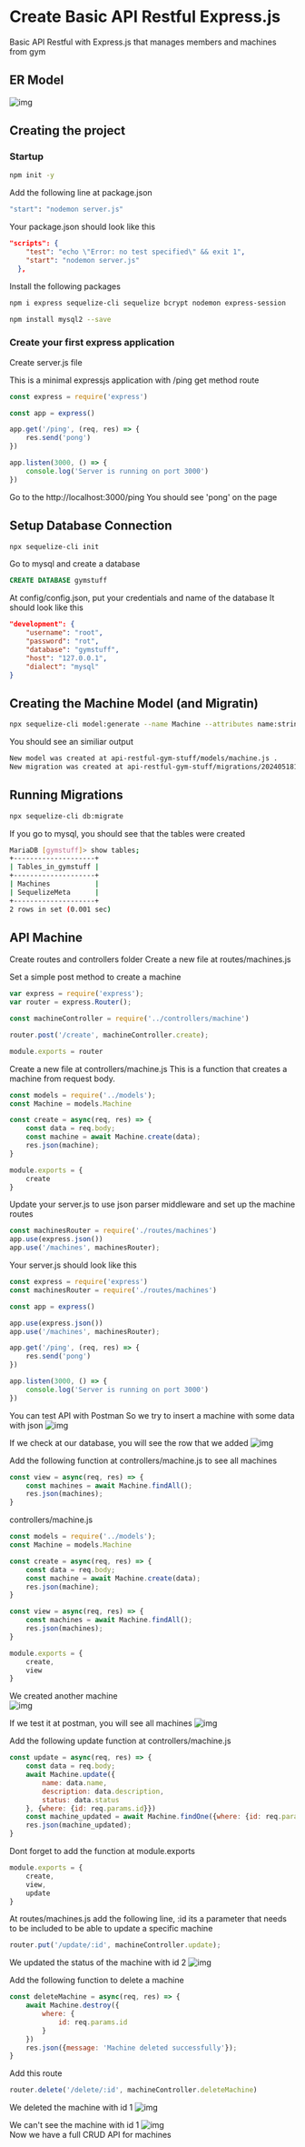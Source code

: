 # Create Basic API Restful Express.js
Basic API Restful with Express.js that manages members and machines from gym

## ER Model
![img](./api%20gym%20stuff.png)

## Creating the project

### Startup
```bash
npm init -y
```

Add the following line at package.json

```bash
"start": "nodemon server.js"
```

Your package.json should look like this
```json
"scripts": {
    "test": "echo \"Error: no test specified\" && exit 1",
    "start": "nodemon server.js"
  },
```

Install the following packages
```bash
npm i express sequelize-cli sequelize bcrypt nodemon express-session
```
```bash
npm install mysql2 --save
```

### Create your first express application
Create server.js file

This is a minimal expressjs application with /ping get method route

```js
const express = require('express')

const app = express()

app.get('/ping', (req, res) => {
    res.send('pong')
})

app.listen(3000, () => {
    console.log('Server is running on port 3000')
})
```

Go to the http://localhost:3000/ping
You should see 'pong' on the page

## Setup Database Connection
```bash
npx sequelize-cli init
```

Go to mysql and create a database

```sql
CREATE DATABASE gymstuff
```

At config/config.json, put your credentials and name of the database
It should look like this

```json
"development": {
    "username": "root",
    "password": "rot",
    "database": "gymstuff",
    "host": "127.0.0.1",
    "dialect": "mysql"
}
```

## Creating the Machine Model (and Migratin)
```bash
npx sequelize-cli model:generate --name Machine --attributes name:string,description:string,status:string
```

You should see an similiar output
```bash
New model was created at api-restful-gym-stuff/models/machine.js .
New migration was created at api-restful-gym-stuff/migrations/20240518181311-create-machine.js .
```

## Running Migrations
```bash
npx sequelize-cli db:migrate
```

If you go to mysql, you should see that the tables were created

```bash
MariaDB [gymstuff]> show tables;
+--------------------+
| Tables_in_gymstuff |
+--------------------+
| Machines           |
| SequelizeMeta      |
+--------------------+
2 rows in set (0.001 sec)
```

## API Machine
Create routes and controllers folder
Create a new file at routes/machines.js

Set a simple post method to create a machine

```js
var express = require('express');
var router = express.Router();

const machineController = require('../controllers/machine')

router.post('/create', machineController.create);

module.exports = router
```

Create a new file at controllers/machine.js
This is a function that creates a machine from request body.

```js
const models = require('../models');
const Machine = models.Machine

const create = async(req, res) => {
    const data = req.body;
    const machine = await Machine.create(data);
    res.json(machine);
}

module.exports = {
    create
}
```

Update your server.js to use json parser middleware and set up the machine routes

```js
const machinesRouter = require('./routes/machines')
app.use(express.json())
app.use('/machines', machinesRouter);
```

Your server.js should look like this
```js
const express = require('express')
const machinesRouter = require('./routes/machines')

const app = express()

app.use(express.json())
app.use('/machines', machinesRouter);

app.get('/ping', (req, res) => {
    res.send('pong')
})

app.listen(3000, () => {
    console.log('Server is running on port 3000')
})
```

You can test API with Postman
So we try to insert a machine with some data with json
![img](./api-create-machine.png)

If we check at our database, you will see the row that we added
![img](./mysql-machines-view01.png)

Add the following function at controllers/machine.js to see all machines
```js
const view = async(req, res) => {
    const machines = await Machine.findAll();
    res.json(machines);
}
```

controllers/machine.js
```js
const models = require('../models');
const Machine = models.Machine

const create = async(req, res) => {
    const data = req.body;
    const machine = await Machine.create(data);
    res.json(machine);
}

const view = async(req, res) => {
    const machines = await Machine.findAll();
    res.json(machines);
}

module.exports = {
    create,
    view
}
```
  
We created another machine  
![img](./api-create-machine2.png)

If we test it at postman, you will see all machines
![img](./api-view-machines.png)


Add the following update function at controllers/machine.js
```js
const update = async(req, res) => {
    const data = req.body;
    await Machine.update({
        name: data.name,
        description: data.description,
        status: data.status
    }, {where: {id: req.params.id}})
    const machine_updated = await Machine.findOne({where: {id: req.params.id}})
    res.json(machine_updated);
}
```

Dont forget to add the function at module.exports
```js
module.exports = {
    create,
    view,
    update
}
```

At routes/machines.js add the following line, :id its a parameter that needs to be included to be able to update a specific machine
```js
router.put('/update/:id', machineController.update);
```

We updated the status of the machine with id 2
![img](./api-update-machine.png)

Add the following function to delete a machine
```js
const deleteMachine = async(req, res) => {
    await Machine.destroy({
        where: {
            id: req.params.id
        }
    })
    res.json({message: 'Machine deleted successfully'});
}
```

Add this route
```js
router.delete('/delete/:id', machineController.deleteMachine)
```
We deleted the machine with id 1
![img](./api-delete-machine.png)

We can't see the machine with id 1
![img](./api-view-machines-after-delete.png)  
Now we have a full CRUD API for machines
